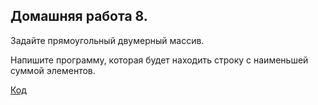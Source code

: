 ## Домашняя работа 8.

Задайте прямоугольный двумерный массив. 

Напишите программу, которая будет находить строку с наименьшей суммой элементов.

[Код](Ex1_MinSumLine/Program.cs)
